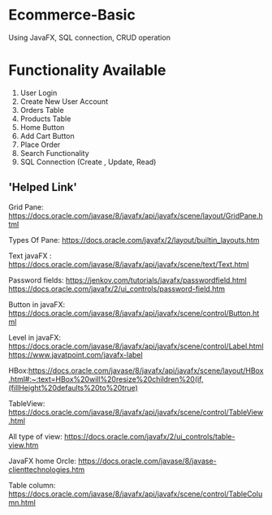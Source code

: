 # Ecommerce-Basic
Using JavaFX, SQL connection, CRUD operation

# Functionality Available
1. User Login
2. Create New User Account
3. Orders Table
4. Products Table
5. Home Button
6. Add Cart Button
7. Place Order
8. Search Functionality
9. SQL Connection (Create , Update, Read)


## 'Helped Link'
Grid Pane:  https://docs.oracle.com/javase/8/javafx/api/javafx/scene/layout/GridPane.html

Types Of Pane: https://docs.oracle.com/javafx/2/layout/builtin_layouts.htm

Text javaFX :  https://docs.oracle.com/javase/8/javafx/api/javafx/scene/text/Text.html

Password fields:  https://jenkov.com/tutorials/javafx/passwordfield.html
                  https://docs.oracle.com/javafx/2/ui_controls/password-field.htm


Button in javaFX:  https://docs.oracle.com/javase/8/javafx/api/javafx/scene/control/Button.html

Level in javaFX:   https://docs.oracle.com/javase/8/javafx/api/javafx/scene/control/Label.html
                   https://www.javatpoint.com/javafx-label

HBox:https://docs.oracle.com/javase/8/javafx/api/javafx/scene/layout/HBox.html#:~:text=HBox%20will%20resize%20children%20(if,(fillHeight%20defaults%20to%20true)

TableView:  https://docs.oracle.com/javase/8/javafx/api/javafx/scene/control/TableView.html

All type of view:  https://docs.oracle.com/javafx/2/ui_controls/table-view.htm

JavaFX home Orcle:  https://docs.oracle.com/javase/8/javase-clienttechnologies.htm

Table column:   https://docs.oracle.com/javase/8/javafx/api/javafx/scene/control/TableColumn.html




